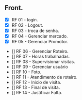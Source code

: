 ## Front.
- [x] RF 01 - login.
- [x] RF 02 - Logout.
- [X] RF 03 - troca de senha.
- [X] RF 04 - Gerenciar mercado.
- [X] RF 05 - Gerenciar Promotor.
- [] RF 06 - Gerenciar Roteiro.
- [] RF 07 - Horas trabalhadas.
- [] RF 08 - Supervisionar visitas.
- [] RF 09 - Gerenciar usuário
- [] RF 10 - Foto.
- [] RF 11 - Atendimento de roteiro.
- [] RF 12 - Inicio de visita.
- [] RF 13 - Final de visita.
- [] RF 14 - Justificar Falta.

